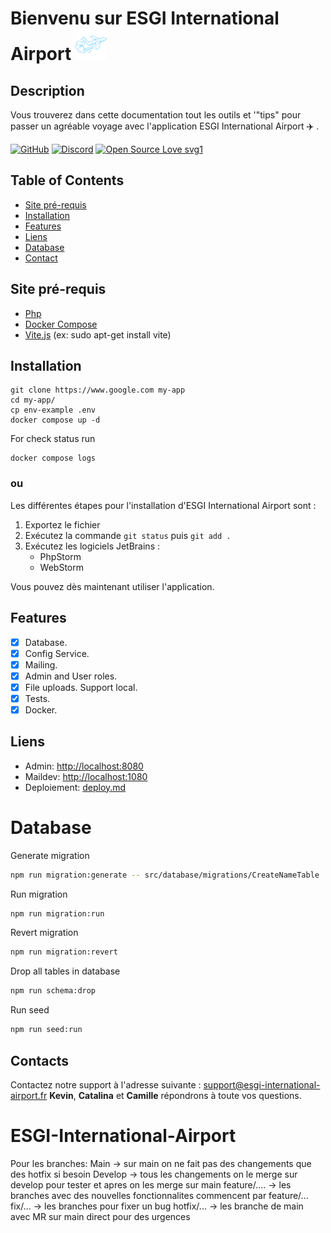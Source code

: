 # Bienvenu sur ESGI International Airport ![Logo](./image/logo.png)


## Description
Vous trouverez dans cette documentation tout les outils et '"tips" pour passer un agréable voyage avec l'application ESGI International Airport :airplane: .

[![GitHub](https://badgen.net/badge/icon/github?icon=github&label)](https://github.com)
[![Discord](https://badgen.net/badge/icon/discord?icon=discord&label)](https://https://discord.com/)
[![Open Source Love svg1](https://badges.frapsoft.com/os/v1/open-source.svg?v=103)](https://github.com/ellerbrock/open-source-badges/)

## Table of Contents <!-- omit in toc -->

- [Site pré-requis](#site-pré-requis)
- [Installation](#installation)
- [Features](#features)
- [Liens](#liens)
- [Database](#database)
- [Contact](#contacts)

## Site pré-requis

- [Php](https://www.php.net/downloads)
- [Docker Compose](https://docs.docker.com/compose/install/)
- [Vite.js](https://vitejs.dev/config/) (ex: sudo apt-get install vite)

## Installation

```
git clone https://www.google.com my-app
cd my-app/
cp env-example .env
docker compose up -d
```

For check status run

```
docker compose logs
```
### ou

Les différentes étapes pour l'installation d'ESGI International Airport sont :
1. Exportez le fichier
2. Exécutez la commande  ``git status`` puis ``git add .``
3. Exécutez les logiciels JetBrains :
   * PhpStorm
   * WebStorm

Vous pouvez dès maintenant utiliser l'application.

## Features

- [x] Database.
- [x] Config Service.
- [x] Mailing.
- [x] Admin and User roles.
- [x] File uploads. Support local.
- [x] Tests.
- [x] Docker.

## Liens

- Admin: <http://localhost:8080>
- Maildev: <http://localhost:1080>
- Deploiement: [deploy.md](docs/deploy.md)

# Database

Generate migration

```bash
npm run migration:generate -- src/database/migrations/CreateNameTable
```

Run migration

```bash
npm run migration:run
```

Revert migration

```bash
npm run migration:revert
```

Drop all tables in database

```bash
npm run schema:drop
```

Run seed

```bash
npm run seed:run
```


## Contacts

Contactez notre support à l'adresse suivante : support@esgi-international-airport.fr
**Kevin**, **Catalina** et **Camille** répondrons à toute vos questions.




# ESGI-International-Airport

Pour les branches: 
Main -> sur main on ne fait pas des changements que des hotfix si besoin 
Develop -> tous les changements on le merge sur develop pour tester et apres on les merge sur main
feature/.... -> les branches avec des nouvelles fonctionnalites commencent par feature/...
fix/... -> les branches pour fixer un bug 
hotfix/... -> les branche de main avec MR sur main direct pour des urgences

